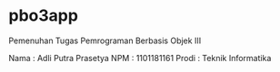 # pbo3app
Pemenuhan Tugas Pemrograman Berbasis Objek III

Nama : Adli Putra Prasetya
NPM : 1101181161
Prodi : Teknik Informatika
